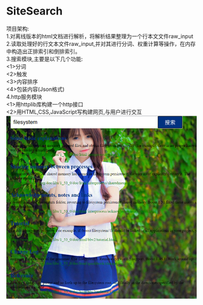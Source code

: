 # SiteSearch  
项目架构:  
1.对离线版本的html文档进行解析，将解析结果整理为一个行本文文件raw_input  
2.读取处理好的行文本文件raw_input,并对其进行分词、权重计算等操作，在内存中构造出正排索引和倒排索引。  
3.搜索模块,主要是以下几个功能:  
<1>分词  
<2>触发  
<3>内容排序  
<4>包装内容(Json格式)  
4.http服务模块  
<1>用httplib库构建一个http接口  
<2>用HTML,CSS,JavaScript写构建网页,与用户进行交互    
![image](show.jpg)



